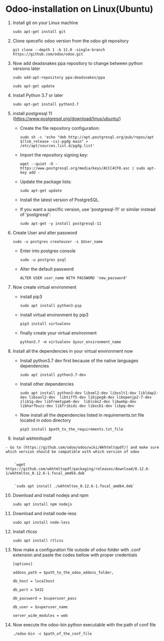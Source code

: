 # Odoo-installation on Linux(Ubuntu)

1. Install git on your Linux machine

    `sudo apt-get install git`

2. Clone specefic odoo version from the odoo git repository

    `git clone --depth 1 -b 11.0 -single-branch https://github.com/odoo/odoo.git`

3. Now add deadsnakes ppa repository to change between python versions later

    `sudo add-apt-repository ppa:deadsnakes/ppa`
    
    `sudo apt-get update`
    
4. Install Python 3.7 or later

    `sudo apt-get install python3.7`

5. install postgresql 11  (https://www.postgresql.org/download/linux/ubuntu/)

    - Create the file repository configuration:
    
      `sudo sh -c 'echo "deb http://apt.postgresql.org/pub/repos/apt $(lsb_release -cs)-pgdg main" > /etc/apt/sources.list.d/pgdg.list'`
    
    - Import the repository signing key:

      `wget --quiet -O - https://www.postgresql.org/media/keys/ACCC4CF8.asc | sudo apt-key add -`
     
    - Update the package lists:

      `sudo apt-get update`
    
    - Install the latest version of PostgreSQL.
  
    - If you want a specific version, use 'postgresql-11' or similar instead of 'postgresql':

      `sudo apt-get -y install postgresql-11`
      
6. Create User and alter password

    `sudo -u postgres createuser -s $User_name`
    
    - Enter into postgres console

        `sudo -u postgres psql`
        
    - Alter the default password

        `ALTER USER user_name WITH PASSWORD 'new_password'`
        
7. Now create virtual environment

    - install pip3

      `sudo apt install python3-pip`
      
    - install virtual environment by pip3

      `pip3 install virtualenv`
      
    - finally create your virtual environment

      `python3.7 -m virtualenv $your_environment_name`
 
 8. Install all the dependencies in your virtual environment now

    - Install python3.7 dev first because of the native languages dependencies

        `sudo apt install python3.7-dev`
    
    - Install other dependencies

        `sudo apt install python3-dev libxml2-dev libxslt1-dev libldap2-dev libsasl2-dev 
    libtiff5-dev libjpeg8-dev libopenjp2-7-dev zlib1g-dev libfreetype6-dev 
    liblcms2-dev libwebp-dev libharfbuzz-dev libfribidi-dev libxcb1-dev libpq-dev`
    
    - Now install all the dependencies listed in requirements.txt file located in odoo directory

        `pip3 install $path_to_the_requirements.txt_file`
        
  9. Install wkhtmltopdf
  
    - Go to (https://github.com/odoo/odoo/wiki/Wkhtmltopdf/) and make sure which version should be compatible with which version of odoo
    
    
        `wget https://github.com/wkhtmltopdf/packaging/releases/download/0.12.6-1/wkhtmltox_0.12.6-1.focal_amd64.deb`
      
      
        `sudo apt install ./wkhtmltox_0.12.6-1.focal_amd64.deb`
      
  10. Download and install nodejs and npm

      `sudo apt install npm nodejs`
  
  11. Download and install node-less

      `sudo apt install node-less`
      
  12. Install rtlcss

      `sudo apt install rtlcss`
      
  13. Now make a configuration file outside of odoo folder with .conf extension and paste the codes bellow with proper credentials

      `[options]`
      
      `addons_path = $path_to_the_odoo_addons_folder,`
      
      `db_host = localhost`
      
      `db_port = 5432`
      
      `db_password = $superuser_pass`
      
      `db_user = $superuser_name`
      
      `server_wide_modules = web`
      
  14. Now execute the odoo-bin python executable with the path of conf file

      `./odoo-bin -c $path_of_the_conf_file`
